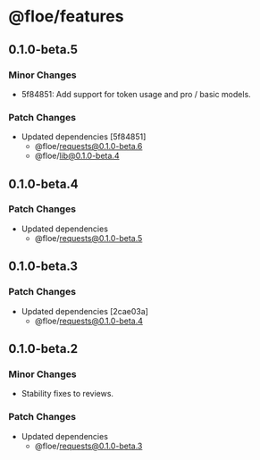 # @floe/features

## 0.1.0-beta.5

### Minor Changes

- 5f84851: Add support for token usage and pro / basic models.

### Patch Changes

- Updated dependencies [5f84851]
  - @floe/requests@0.1.0-beta.6
  - @floe/lib@0.1.0-beta.4

## 0.1.0-beta.4

### Patch Changes

- Updated dependencies
  - @floe/requests@0.1.0-beta.5

## 0.1.0-beta.3

### Patch Changes

- Updated dependencies [2cae03a]
  - @floe/requests@0.1.0-beta.4

## 0.1.0-beta.2

### Minor Changes

- Stability fixes to reviews.

### Patch Changes

- Updated dependencies
  - @floe/requests@0.1.0-beta.3
